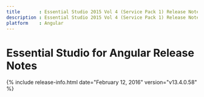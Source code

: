 ```yaml
---
title       : Essential Studio 2015 Vol 4 (Service Pack 1) Release Notes
description : Essential Studio 2015 Vol 4 (Service Pack 1) Release Notes
platform 	: Angular
---
```


# Essential Studio for Angular Release Notes

{% include release-info.html date="February 12, 2016" version="v13.4.0.58" %}





